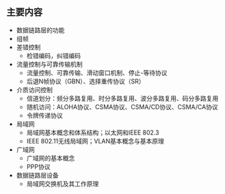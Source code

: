 
## 主要内容

- 数据链路层的功能
- 组帧
- 差错控制
	- 检错编码，纠错编码
- 流量控制与可靠传输机制
	- 流量控制、可靠传输、滑动窗口机制、停止-等待协议
	- 后退N帧协议（GBN）、选择重传协议（SR）
- 介质访问控制
	- 信道划分：频分多路复用、时分多路复用、波分多路复用、码分多路复用
	- 随机访问：ALOHA协议、CSMA协议、CSMA/CD协议、CSMA/CA协议
	- 令牌传递协议
- 局域网
	- 局域网基本概念和体系结构；以太网和IEEE 802.3
	- IEEE 802.11无线局域网；VLAN基本概念与基本原理
- 广域网
	- 广域网的基本概念
	- PPP协议
- 数据链路层设备
	- 局域网交换机及其工作原理


